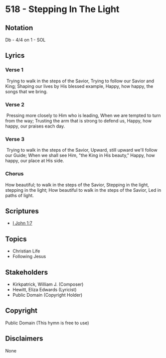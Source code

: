 # 518 - Stepping In The Light

## Notation

Db - 4/4 on 1 - SOL

## Lyrics

### Verse 1

 Trying to walk in the steps of the Savior, Trying to follow our Savior and King; Shaping our lives by His blessed example, Happy, how happy, the songs that we bring.

### Verse 2

 Pressing more closely to Him who is leading, When we are tempted to turn from the way; Trusting the arm that is strong to defend us, Happy, how happy, our praises each day.

### Verse 3

 Trying to walk in the steps of the Savior, Upward, still upward we'll follow our Guide; When we shall see Him, "the King in His beauty," Happy, how happy, our place at His side. 

### Chorus

How beautiful; to walk in the steps of the Savior, Stepping in the light, stepping in the light; How beautiful to walk in the steps of the Savior, Led in paths of light. 


## Scriptures

- [I John 1:7](https://www.biblegateway.com/passage/?search=I%20John%201%3A7)

## Topics

- Christian Life
- Following Jesus

## Stakeholders

- Kirkpatrick, William J. (Composer)
- Hewitt, Eliza Edwards (Lyricist)
- Public Domain (Copyright Holder)

## Copyright

Public Domain
(This hymn is free to use)

## Disclaimers

None

